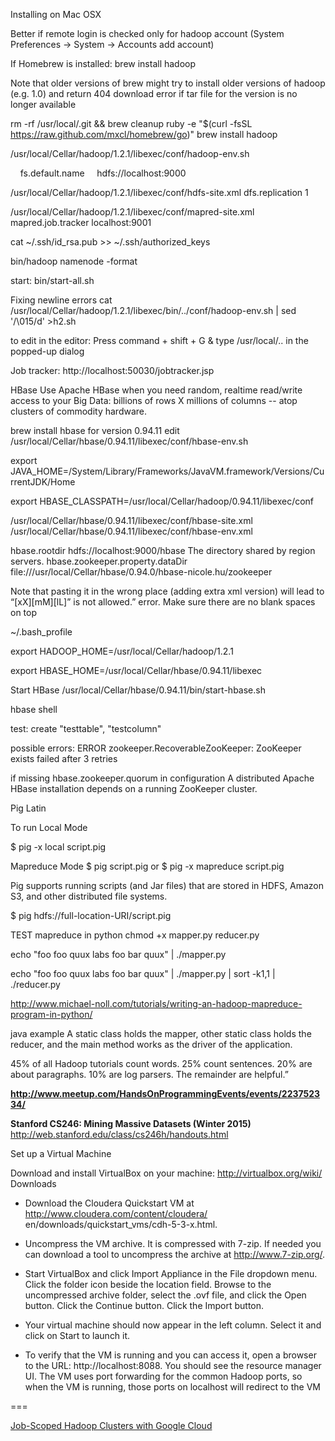 Installing on Mac OSX

Better if remote login is checked only for hadoop account
(System Preferences -> System -> Accounts add account)

If Homebrew is installed:
brew install hadoop

Note that older versions of brew might try to install older versions of hadoop (e.g. 1.0)
and return 404 download error if tar file for the version is no longer available

rm -rf /usr/local/.git && brew cleanup
ruby -e "$(curl -fsSL https://raw.github.com/mxcl/homebrew/go)"
brew install hadoop

/usr/local/Cellar/hadoop/1.2.1/libexec/conf/hadoop-env.sh

<configuration>
<property>
    <name>fs.default.name</name>
    <value>hdfs://localhost:9000</value>
</property>
</configuration>

/usr/local/Cellar/hadoop/1.2.1/libexec/conf/hdfs-site.xml
<configuration>
<property>
    <name>dfs.replication</name>
    <value>1</value>
</property>
</configuration>

/usr/local/Cellar/hadoop/1.2.1/libexec/conf/mapred-site.xml
<configuration>
<property>
    <name>mapred.job.tracker</name>
    <value>localhost:9001</value>
</property>
</configuration>

cat ~/.ssh/id_rsa.pub >> ~/.ssh/authorized_keys

bin/hadoop namenode -format

start:
bin/start-all.sh

Fixing newline errors
cat /usr/local/Cellar/hadoop/1.2.1/libexec/bin/../conf/hadoop-env.sh | sed '/\015/d' >h2.sh

to edit in the editor: 
Press command + shift + G & type /usr/local/.. in the popped-up dialog

Job tracker:
http://localhost:50030/jobtracker.jsp

HBase
Use Apache HBase when you need random, realtime read/write access to your Big Data: 
billions of rows X millions of columns -- atop clusters of commodity hardware.

brew install hbase
for version 0.94.11
edit /usr/local/Cellar/hbase/0.94.11/libexec/conf/hbase-env.sh

export JAVA_HOME=/System/Library/Frameworks/JavaVM.framework/Versions/CurrentJDK/Home

export HBASE_CLASSPATH=/usr/local/Cellar/hadoop/0.94.11/libexec/conf


/usr/local/Cellar/hbase/0.94.11/libexec/conf/hbase-site.xml
/usr/local/Cellar/hbase/0.94.11/libexec/conf/hbase-env.xml

<?xml version="1.0"?>
<?xml-stylesheet type="text/xsl" href="configuration.xsl"?>
<configuration>
<property>
<name>hbase.rootdir</name>
<value>hdfs://localhost:9000/hbase</value>
<description>The directory shared by region servers.
</description>
</property>
<property>
<name>hbase.zookeeper.property.dataDir</name>
<value>file:///usr/local/Cellar/hbase/0.94.0/hbase-nicole.hu/zookeeper</value>
</property>
</configuration>

Note that pasting it in the wrong place (adding extra xml version) will lead to 
“[xX][mM][lL]” is not allowed.” error. Make sure there are no blank spaces on top


~/.bash_profile

export HADOOP_HOME=/usr/local/Cellar/hadoop/1.2.1

export HBASE_HOME=/usr/local/Cellar/hbase/0.94.11/libexec

Start HBase
/usr/local/Cellar/hbase/0.94.11/bin/start-hbase.sh

hbase shell

test:
create "testtable", "testcolumn"

possible errors:
ERROR zookeeper.RecoverableZooKeeper: ZooKeeper exists failed after 3 retries

if missing hbase.zookeeper.quorum in configuration
A distributed Apache HBase installation depends on a running ZooKeeper cluster.


Pig Latin

To run Local Mode

$ pig -x local script.pig

Mapreduce Mode
$ pig script.pig
or
$ pig -x mapreduce script.pig

Pig supports running scripts (and Jar files) that are stored in HDFS, Amazon S3, and 
other distributed file systems. 

$ pig hdfs://full-location-URI/script.pig


TEST mapreduce in python
chmod +x mapper.py reducer.py

echo "foo foo quux labs foo bar quux" | ./mapper.py

echo "foo foo quux labs foo bar quux" | ./mapper.py | sort -k1,1 | ./reducer.py

http://www.michael-noll.com/tutorials/writing-an-hadoop-mapreduce-program-in-python/


java example
A static class holds the mapper, other static class holds the reducer, 
and the main method works as the driver of the application. 


45% of all Hadoop tutorials count words. 25% count sentences. 20% are about paragraphs. 10% are log 
parsers. The remainder are helpful.”

**http://www.meetup.com/HandsOnProgrammingEvents/events/223752334/**

**Stanford CS246: Mining Massive Datasets (Winter 2015)**
http://web.stanford.edu/class/cs246h/handouts.html

Set up a Virtual Machine

Download and install VirtualBox on your machine: http://virtualbox.org/wiki/
Downloads
* Download the Cloudera Quickstart VM at http://www.cloudera.com/content/cloudera/
en/downloads/quickstart_vms/cdh-5-3-x.html.

* Uncompress the VM archive. It is compressed with 7-zip. If needed you can download
a tool to uncompress the archive at http://www.7-zip.org/.

* Start VirtualBox and click Import Appliance in the File dropdown menu. Click the
folder icon beside the location field. Browse to the uncompressed archive folder, select
the .ovf file, and click the Open button. Click the Continue button. Click the Import
button.

* Your virtual machine should now appear in the left column. Select it and click on Start
to launch it.

* To verify that the VM is running and you can access it, open a browser to the URL:
http://localhost:8088. You should see the resource manager UI. The VM uses port
forwarding for the common Hadoop ports, so when the VM is running, those ports on
localhost will redirect to the VM


===

[Job-Scoped Hadoop Clusters with Google Cloud](https://cloud.google.com/blog/big-data/2017/06/fastest-track-to-apache-hadoop-and-spark-success-using-job-scoped-clusters-on-cloud-native-architecture)
